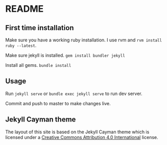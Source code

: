 # README

## First time installation

Make sure you have a working ruby installation. I use rvm and `rvm install ruby --latest`.

Make sure jekyll is installed. `gem install bundler jekyll`

Install all gems. `bundle install`

## Usage

Run `jekyll serve` or `bundle exec jekyll serve` to run dev server.

Commit and push to master to make changes live.

## Jekyll Cayman theme

The layout of this site is based on the Jekyll Cayman theme which is licensed under a [Creative Commons Attribution 4.0 International](http://creativecommons.org/licenses/by/4.0/) license.

[1]: http://jekyllrb.com/
[2]: https://github.com/jasonlong
[3]: http://pages.github.com/
[4]: https://github.com/jasonlong/cayman-theme
